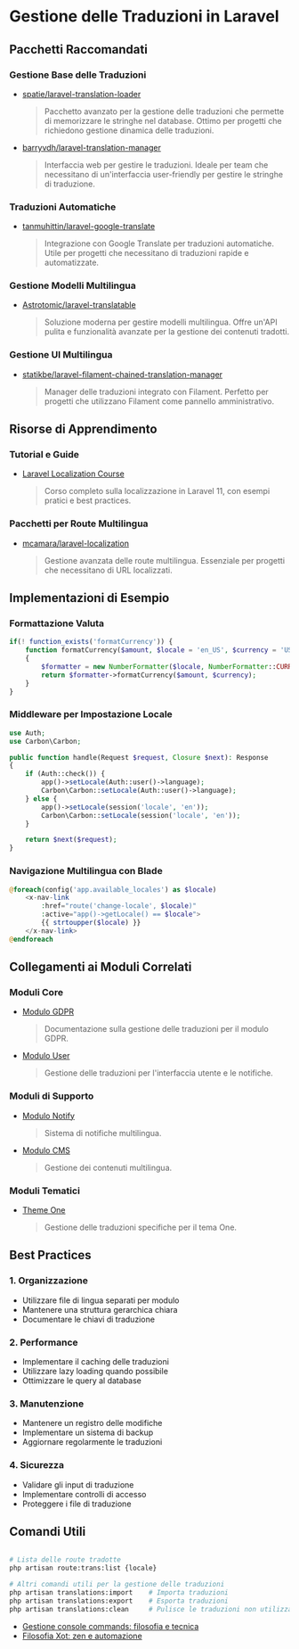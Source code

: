 # Gestione delle Traduzioni in Laravel

## Pacchetti Raccomandati

### Gestione Base delle Traduzioni
- [spatie/laravel-translation-loader](https://github.com/spatie/laravel-translation-loader)
  > Pacchetto avanzato per la gestione delle traduzioni che permette di memorizzare le stringhe nel database. Ottimo per progetti che richiedono gestione dinamica delle traduzioni.

- [barryvdh/laravel-translation-manager](https://github.com/barryvdh/laravel-translation-manager)
  > Interfaccia web per gestire le traduzioni. Ideale per team che necessitano di un'interfaccia user-friendly per gestire le stringhe di traduzione.

### Traduzioni Automatiche
- [tanmuhittin/laravel-google-translate](https://github.com/tanmuhittin/laravel-google-translate)
  > Integrazione con Google Translate per traduzioni automatiche. Utile per progetti che necessitano di traduzioni rapide e automatizzate.

### Gestione Modelli Multilingua
- [Astrotomic/laravel-translatable](https://github.com/Astrotomic/laravel-translatable)
  > Soluzione moderna per gestire modelli multilingua. Offre un'API pulita e funzionalità avanzate per la gestione dei contenuti tradotti.

### Gestione UI Multilingua
- [statikbe/laravel-filament-chained-translation-manager](https://github.com/statikbe/laravel-filament-chained-translation-manager)
  > Manager delle traduzioni integrato con Filament. Perfetto per progetti che utilizzano Filament come pannello amministrativo.

## Risorse di Apprendimento

### Tutorial e Guide
- [Laravel Localization Course](https://github.com/LaravelDaily/laravel11-localization-course)
  > Corso completo sulla localizzazione in Laravel 11, con esempi pratici e best practices.

### Pacchetti per Route Multilingua
- [mcamara/laravel-localization](https://github.com/mcamara/laravel-localization)
  > Gestione avanzata delle route multilingua. Essenziale per progetti che necessitano di URL localizzati.

## Implementazioni di Esempio

### Formattazione Valuta
```php
if(! function_exists('formatCurrency')) {
    function formatCurrency($amount, $locale = 'en_US', $currency = 'USD')
    {
        $formatter = new NumberFormatter($locale, NumberFormatter::CURRENCY);
        return $formatter->formatCurrency($amount, $currency);
    }
}
```

### Middleware per Impostazione Locale
```php
use Auth;
use Carbon\Carbon;

public function handle(Request $request, Closure $next): Response
{
    if (Auth::check()) {
        app()->setLocale(Auth::user()->language);
        Carbon\Carbon::setLocale(Auth::user()->language);
    } else {
        app()->setLocale(session('locale', 'en'));
        Carbon\Carbon::setLocale(session('locale', 'en'));
    }

    return $next($request);
}
```

### Navigazione Multilingua con Blade
```php
@foreach(config('app.available_locales') as $locale)
    <x-nav-link
        :href="route('change-locale', $locale)"
        :active="app()->getLocale() == $locale">
        {{ strtoupper($locale) }}
    </x-nav-link>
@endforeach
```

## Collegamenti ai Moduli Correlati

### Moduli Core
- [Modulo GDPR](../../../Gdpr/project_docs/links.md)
  > Documentazione sulla gestione delle traduzioni per il modulo GDPR.

- [Modulo User](../../../User/project_docs/links.md)
  > Gestione delle traduzioni per l'interfaccia utente e le notifiche.

### Moduli di Supporto
- [Modulo Notify](../../../Notify/project_docs/links.md)
  > Sistema di notifiche multilingua.

- [Modulo CMS](../../../Cms/project_docs/links.md)
  > Gestione dei contenuti multilingua.

### Moduli Tematici
- [Theme One](../../../../Themes/One/project_docs/links.md)
  > Gestione delle traduzioni specifiche per il tema One.

## Best Practices

### 1. Organizzazione
- Utilizzare file di lingua separati per modulo
- Mantenere una struttura gerarchica chiara
- Documentare le chiavi di traduzione

### 2. Performance
- Implementare il caching delle traduzioni
- Utilizzare lazy loading quando possibile
- Ottimizzare le query al database

### 3. Manutenzione
- Mantenere un registro delle modifiche
- Implementare un sistema di backup
- Aggiornare regolarmente le traduzioni

### 4. Sicurezza
- Validare gli input di traduzione
- Implementare controlli di accesso
- Proteggere i file di traduzione

## Comandi Utili

```bash

# Lista delle route tradotte
php artisan route:trans:list {locale}

# Altri comandi utili per la gestione delle traduzioni
php artisan translations:import    # Importa traduzioni
php artisan translations:export    # Esporta traduzioni
php artisan translations:clean     # Pulisce le traduzioni non utilizzate
```

- [Gestione console commands: filosofia e tecnica](./lang-service-provider.md)
- [Filosofia Xot: zen e automazione](./PHILOSOPHY.md)



